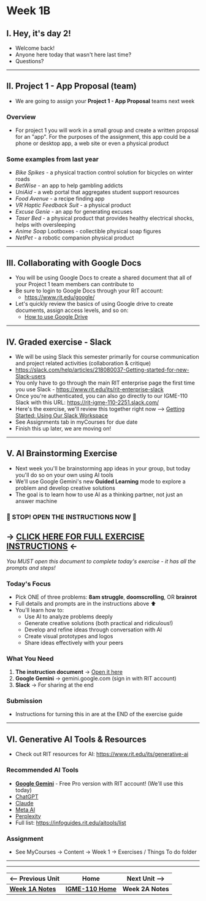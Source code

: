 # Week 1B

## I. Hey, it's day 2!
- Welcome back!
- Anyone here today that wasn't here last time?
- Questions?

---

## II. Project 1 - App Proposal (team)

- We are going to assign your **Project 1 - App Proposal** teams next week

### Overview
- For project 1 you will work in a small group and create a written proposal for an "app". For the purposes of the assignment, this app could be a phone or desktop app, a web site or even a physical product

### Some examples from last year
- *Bike Spikes* - a physical traction control solution for bicycles on winter roads
- *BetWise* - an app to help gambling addicts
- *UniAid* - a web portal that aggregates student support resources
- *Food Avenue* - a recipe finding app
- *VR Haptic Feedback Suit* - a physical product
- *Excuse Genie* - an app for generating excuses
- *Taser Bed* - a physical product that provides healthy electrical shocks, helps with oversleeping
- *Anime Soap* Lootboxes - collectible physical soap figures
- *NetPet* - a robotic companion physical product

---

## III. Collaborating with Google Docs
- You will be using Google Docs to create a shared document that all of your Project 1 team members can contribute to 
- Be sure to login to Google Docs through your RIT account:
  - https://www.rit.edu/google/
- Let's quickly review the basics of using Google drive to create documents, assign access levels, and so on:
  - [How to use Google Drive](https://support.google.com/drive/answer/2424384)

---

## IV. Graded exercise - Slack
- We will be using Slack this semester primarily for course communication and project related activities (collaboration & critique)
- https://slack.com/help/articles/218080037-Getting-started-for-new-Slack-users
- You only have to go through the main RIT enterprise page the first time you use Slack - https://www.rit.edu/its/rit-enterprise-slack
- Once you're authenticated, you can also go directly to our IGME-110 Slack with this URL:  https://rit-igme-110-2251.slack.com/
- Here's the exercise, we'll review this together right now --> [Getting Started: Using Our Slack Workspace](https://docs.google.com/document/d/13Cuvi89jYdkzTEW_Wwsojk8bLBiLooFspHxqaOumhUI/edit?usp=sharing)
- See Assignments tab in myCourses for due date
- Finish this up later, we are moving on!

---

## V. AI Brainstorming Exercise
- Next week you'll be brainstorming app ideas in your group, but today you'll do so on your own using AI tools
- We'll use Google Gemini's new **Guided Learning** mode to explore a problem and develop creative solutions
- The goal is to learn how to use AI as a thinking partner, not just an answer machine

### 🔴 STOP! OPEN THE INSTRUCTIONS NOW 🔴
## **→ [CLICK HERE FOR FULL EXERCISE INSTRUCTIONS](igme110-ai-brainstorming-exercise.md) ←**
*You MUST open this document to complete today's exercise - it has all the prompts and steps!*

### Today's Focus
- Pick ONE of three problems: **8am struggle**, **doomscrolling**, OR **brainrot** 
- Full details and prompts are in the instructions above ⬆️
- You'll learn how to:
  - Use AI to analyze problems deeply
  - Generate creative solutions (both practical and ridiculous!)
  - Develop and refine ideas through conversation with AI
  - Create visual prototypes and logos
  - Share ideas effectively with your peers

### What You Need
1. **The instruction document** → [Open it here](igme110-ai-brainstorming-exercise.md)
2. **Google Gemini** → gemini.google.com (sign in with RIT account)
3. **Slack** → For sharing at the end

### Submission
- Instructions for turning this in are at the END of the exercise guide

---

## VI. Generative AI Tools & Resources
- Check out RIT resources for AI: https://www.rit.edu/its/generative-ai

### Recommended AI Tools
- **[Google Gemini](https://gemini.google.com)** - Free Pro version with RIT account! (We'll use this today)
- [ChatGPT](https://chatgpt.com/)
- [Claude](https://claude.ai/)
- [Meta AI](https://meta.ai/)
- [Perplexity](https://perplexity.ai/)
- Full list: https://infoguides.rit.edu/aitools/list

### Assignment
- See MyCourses -> Content -> Week 1 -> Exercises / Things To do folder

---
---

| <-- Previous Unit | Home | Next Unit -->
| --- | --- | --- 
|   [**Week 1A Notes**](1A.md)  |  [**IGME-110 Home**](../) | **Week 2A Notes**
